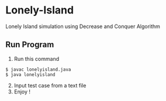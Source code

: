 # Lonely-Island
Lonely Island simulation using Decrease and Conquer Algorithm

## Run Program
1. Run this command
```
$ javac lonelyisland.java
$ java lonelyisland
```
2. Input test case from a text file
3. Enjoy !